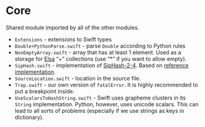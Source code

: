 # Core

Shared module imported by all of the other modules.

- `Extensions` - extensions to Swift types
- `Double+PythonParse.swift` - parse `Double` according to Python rules
- `NonEmptyArray.swift` - array that has at least 1 element. Used as a storage for [Elsa](https://github.com/LiarPrincess/Violet/Sources/Elsa) “+” collections (use “*” if you want to allow empty).
- `SipHash.swift` - implementation of [SipHash-2-4](https://131002.net/siphash/). Based on [reference implementation](https://github.com/veorq/SipHash).
- `SourceLocation.swift` - location in the source file.
- `Trap.swift` - our own version of `fatalError`. It is highly recommended to put a breakpoint inside.
- `UseScalarsToHashString.swift` - Swift uses grapheme clusters in its `String` implementation. Python, however, uses unicode scalars. This can lead to all sorts of problems (especially if we use strings as keys in dictionary).
